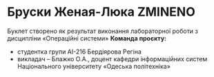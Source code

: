 # Бруски Женая-Люка ZMINENO
Буклет створено як результат виконання лабораторної роботи з дисципліни
«Операційні системи»
**Команда проєкту:**
+ студентка групи АІ-216 Бердіярова Регіна
+ викладач – Блажко О.А., доцент кафедри інформаційних систем Національного університету «Одеська політехніка» 

